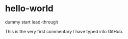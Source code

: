 # hello-world
dummy start lead-through

This is the very first commentary I have typed into GitHub.
